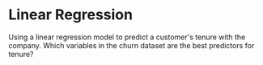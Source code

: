 # Linear Regression
Using a linear regression model to predict a customer's tenure with the company. Which variables in the churn dataset are the best predictors for tenure?
